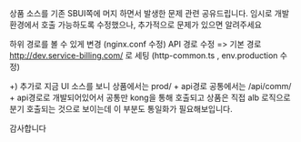 상품 소스를 기존 SBUI쪽에 머지 하면서 발생한 문제 관련 공유드립니다.
임시로 개발 환경에서 호출 가능하도록 수정했으나, 추가적으로 문제가 있으면  알려주세요

하위 경로를 볼 수 있게 변경  (nginx.conf 수정)
API  경로 수정
=>  기본  경로 http://dev.service-billing.com/ 로 세팅
           (http-common.ts , env.production 수정)


+) 추가로 지금 UI 소스를 보니 
상품에서는 prod/ + api경로
공통에서는 /api/comm/ + api경로로 개발되어있어서 
공통만 kong을 통해 호출되고 상품은 직접 alb 로직으로 분기 호출되는 것으로 보이는데 이 부분도 통일화가 필요해보입니다.

감사합니다

